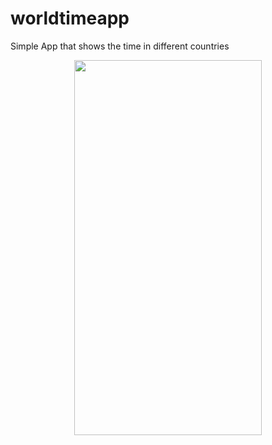# worldtimeapp

Simple App that shows the time in different countries 
<HTML>
<BODY>
  <p style="text-align:center;"><IMG SRC="ezgif-6-008d7401b471.gif" height="600" width="300"></p>
</BODY>
</HTML>
